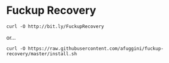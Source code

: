 # Fuckup Recovery

`curl -O http://bit.ly/FuckupRecovery`

or...

`curl -O https://raw.githubusercontent.com/afuggini/fuckup-recovery/master/install.sh`
